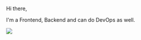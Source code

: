 Hi there,

I'm a Frontend, Backend and can do DevOps as well.

<img src="https://ninhdeptrai.com/img/ninh-stack.jpg?202011" align="center" />

